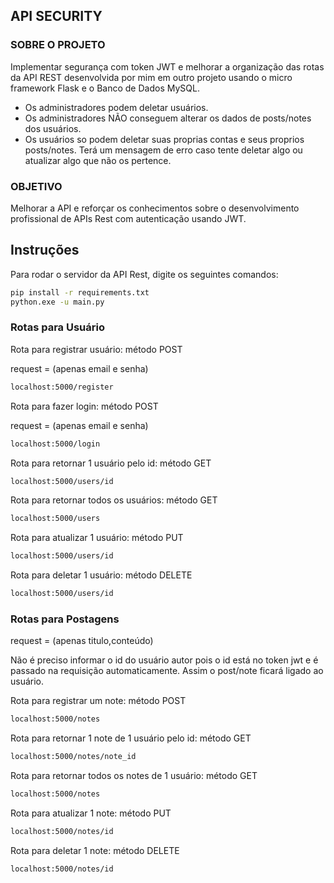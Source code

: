## API SECURITY

### SOBRE O PROJETO

Implementar segurança com token JWT e melhorar a organização das rotas da API REST desenvolvida por mim em outro projeto usando o micro framework Flask e o Banco de Dados MySQL.

- Os administradores podem deletar usuários.
- Os administradores NÃO conseguem alterar os dados de posts/notes dos usuários.
- Os usuários so podem deletar suas proprias contas e seus proprios posts/notes. Terá um mensagem de erro caso tente deletar algo ou atualizar algo que não os pertence.

### OBJETIVO

Melhorar a API e reforçar os conhecimentos sobre o desenvolvimento profissional de APIs Rest com autenticação usando JWT.

## Instruções

Para rodar o servidor da API Rest, digite os seguintes comandos:

```bash
pip install -r requirements.txt
python.exe -u main.py    
```

### Rotas para Usuário

Rota para registrar usuário:
método POST

request =  (apenas email e senha)

```bash
localhost:5000/register
```

Rota para fazer login:
método POST

request =  (apenas email e senha)

```bash
localhost:5000/login
```

Rota para retornar 1 usuário pelo id:
método GET

```bash
localhost:5000/users/id
```

Rota para retornar todos os usuários:
método GET

```bash
localhost:5000/users
```

Rota para atualizar 1 usuário:
método PUT

```bash
localhost:5000/users/id
```

Rota para deletar 1 usuário:
método DELETE

```bash
localhost:5000/users/id
```

### Rotas para Postagens

request = (apenas titulo,conteúdo)

Não é preciso informar o id do usuário autor pois o id está no token jwt e é passado na requisição automaticamente.
Assim o post/note ficará ligado ao usuário.

Rota para registrar um note:
método POST

```bash
localhost:5000/notes
```

Rota para retornar 1 note de 1 usuário pelo id:
método GET

```bash
localhost:5000/notes/note_id
```

Rota para retornar todos os notes de 1  usuário:
método GET

```bash
localhost:5000/notes
```

Rota para atualizar 1 note:
método PUT

```bash
localhost:5000/notes/id
```

Rota para deletar 1 note:
método DELETE

```bash
localhost:5000/notes/id
```
